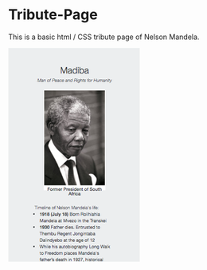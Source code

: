 # Tribute-Page
This is a basic html / CSS tribute page of Nelson Mandela. 

![alt text](screenshot_tribute_page.png "Backgorund image")
